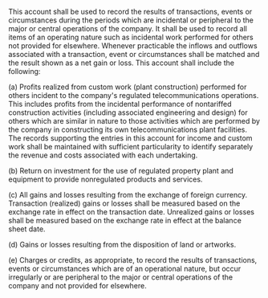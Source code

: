 This account shall be used to record the results of transactions, events or circumstances during the periods which are incidental or peripheral to the major or central operations of the company. It shall be used to record all items of an operating nature such as incidental work performed for others not provided for elsewhere. Whenever practicable the inflows and outflows associated with a transaction, event or circumstances shall be matched and the result shown as a net gain or loss. This account shall include the following:

(a) Profits realized from custom work (plant construction) performed for others incident to the company's regulated telecommunications operations. This includes profits from the incidental performance of nontariffed construction activities (including associated engineering and design) for others which are similar in nature to those activities which are performed by the company in constructing its own telecommunications plant facilities. The records supporting the entries in this account for income and custom work shall be maintained with sufficient particularity to identify separately the revenue and costs associated with each undertaking.

(b) Return on investment for the use of regulated property plant and equipment to provide nonregulated products and services.

(c) All gains and losses resulting from the exchange of foreign currency. Transaction (realized) gains or losses shall be measured based on the exchange rate in effect on the transaction date. Unrealized gains or losses shall be measured based on the exchange rate in effect at the balance sheet date.

(d) Gains or losses resulting from the disposition of land or artworks.

(e) Charges or credits, as appropriate, to record the results of transactions, events or circumstances which are of an operational nature, but occur irregularly or are peripheral to the major or central operations of the company and not provided for elsewhere.

